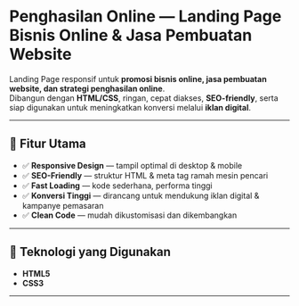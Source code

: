 # Penghasilan Online — Landing Page Bisnis Online & Jasa Pembuatan Website

Landing Page responsif untuk **promosi bisnis online, jasa pembuatan website, dan strategi penghasilan online**.  
Dibangun dengan **HTML/CSS**, ringan, cepat diakses, **SEO-friendly**, serta siap digunakan untuk meningkatkan konversi melalui **iklan digital**.

---

## 🚀 Fitur Utama
- ✅ **Responsive Design** — tampil optimal di desktop & mobile  
- ✅ **SEO-Friendly** — struktur HTML & meta tag ramah mesin pencari  
- ✅ **Fast Loading** — kode sederhana, performa tinggi  
- ✅ **Konversi Tinggi** — dirancang untuk mendukung iklan digital & kampanye pemasaran  
- ✅ **Clean Code** — mudah dikustomisasi dan dikembangkan  

---

## 📂 Teknologi yang Digunakan
- **HTML5**
- **CSS3**


---


